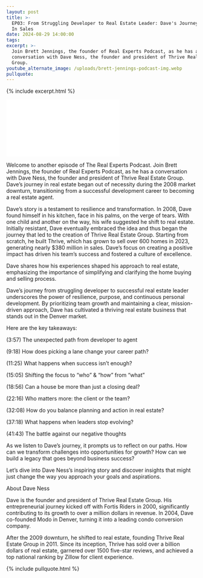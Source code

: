 ```yaml
---
layout: post
title: >-
  EP03: From Struggling Developer to Real Estate Leader: Dave's Journey to $380M
  In Sales
date: 2024-08-29 14:00:00
tags:
excerpt: >-
  Join Brett Jennings, the founder of Real Experts Podcast, as he has a
  conversation with Dave Ness, the founder and president of Thrive Real Estate
  Group.
youtube_alternate_image: /uploads/brett-jennings-podcast-img.webp
pullquote:
---
```

{% include excerpt.html %}

<iframe style=”border-radius:12px” src=”https://open.spotify.com/embed/episode/1phSIiex3ZAnzFqTBULpse/video?utm_source=generator” width=”624” height=”351” frameBorder=”0” allowfullscreen=”” allow=”autoplay; clipboard-write; encrypted-media; fullscreen; picture-in-picture” loading=”lazy”></iframe>

Welcome to another episode of The Real Experts Podcast. Join Brett Jennings, the founder of Real Experts Podcast, as he has a conversation with Dave Ness, the founder and president of Thrive Real Estate Group. Dave’s journey in real estate began out of necessity during the 2008 market downturn, transitioning from a successful development career to becoming a real estate agent.

Dave’s story is a testament to resilience and transformation. In 2008, Dave found himself in his kitchen, face in his palms, on the verge of tears. With one child and another on the way, his wife suggested he shift to real estate. Initially resistant, Dave eventually embraced the idea and thus began the journey that led to the creation of Thrive Real Estate Group. Starting from scratch, he built Thrive, which has grown to sell over 600 homes in 2023, generating nearly $380 million in sales. Dave’s focus on creating a positive impact has driven his team’s success and fostered a culture of excellence.

Dave shares how his experiences shaped his approach to real estate, emphasizing the importance of simplifying and clarifying the home buying and selling process.

Dave’s journey from struggling developer to successful real estate leader underscores the power of resilience, purpose, and continuous personal development. By prioritizing team growth and maintaining a clear, mission-driven approach, Dave has cultivated a thriving real estate business that stands out in the Denver market.

Here are the key takeaways:

(3:57) The unexpected path from developer to agent

(9:18) How does picking a lane change your career path?

(11:25) What happens when success isn’t enough?

(15:05) Shifting the focus to “who” & “how” from “what”

(18:56) Can a house be more than just a closing deal?

(22:16) Who matters more: the client or the team?

(32:08) How do you balance planning and action in real estate?

(37:18) What happens when leaders stop evolving?

(41:43) The battle against our negative thoughts

As we listen to Dave’s journey, it prompts us to reflect on our paths. How can we transform challenges into opportunities for growth? How can we build a legacy that goes beyond business success?

Let’s dive into Dave Ness’s inspiring story and discover insights that might just change the way you approach your goals and aspirations.

About Dave Ness

Dave is the founder and president of Thrive Real Estate Group. His entrepreneurial journey kicked off with Fortis Riders in 2000, significantly contributing to its growth to over a million dollars in revenue. In 2004, Dave co-founded Modo in Denver, turning it into a leading condo conversion company.

After the 2009 downturn, he shifted to real estate, founding Thrive Real Estate Group in 2011. Since its inception, Thrive has sold over a billion dollars of real estate, garnered over 1500 five-star reviews, and achieved a top national ranking by Zillow for client experience.

{% include pullquote.html %}